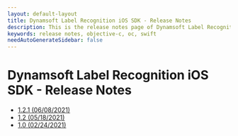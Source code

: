 ```yaml
---
layout: default-layout
title: Dynamsoft Label Recognition iOS SDK - Release Notes
description: This is the release notes page of Dynamsoft Label Recognition for iOS SDK.
keywords: release notes, objective-c, oc, swift
needAutoGenerateSidebar: false
---
```


# Dynamsoft Label Recognition iOS SDK - Release Notes

- [1.2.1 (06/08/2021)](ios-1.md#121-06082021)
- [1.2   (05/18/2021)](ios-1.md#12-05182021)
- [1.0   (02/24/2021)](ios-1.md#10-02242021)